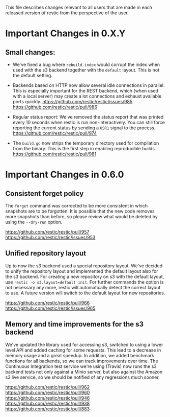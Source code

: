 This file describes changes relevant to all users that are made in each
released version of restic from the perspective of the user.

Important Changes in 0.X.Y
==========================

Small changes:
--------------

 * We've fixed a bug where `rebuild-index` would corrupt the index when used
   with the s3 backend together with the `default` layout. This is not the
   default setting.

 * Backends based on HTTP now allow several idle connections in parallel. This
   is especially important for the REST backend, which (when used with a local
   server) may create a lot connections and exhaust available ports quickly.
   https://github.com/restic/restic/issues/985
   https://github.com/restic/restic/pull/986

 * Regular status report: We've removed the status report that was printed
   every 10 seconds when restic is run non-interactively. You can still force
   reporting the current status by sending a `USR1` signal to the process.
   https://github.com/restic/restic/pull/974

 * The `build.go` now strips the temporary directory used for compilation from
   the binary. This is the first step in enabling reproducible builds.
   https://github.com/restic/restic/pull/981

Important Changes in 0.6.0
==========================

Consistent forget policy
------------------------

The `forget` command was corrected to be more consistent in which snapshots are
to be forgotten. It is possible that the new code removes more snapshots than
before, so please review what would be deleted by using the `--dry-run` option.

https://github.com/restic/restic/pull/957
https://github.com/restic/restic/issues/953

Unified repository layout
-------------------------

Up to now the s3 backend used a special repository layout. We've decided to
unify the repository layout and implemented the default layout also for the s3
backend. For creating a new repository on s3 with the default layout, use
`restic -o s3.layout=default init`. For further commands the option is not
necessary any more, restic will automatically detect the correct layout to use.
A future version will switch to the default layout for new repositories.

https://github.com/restic/restic/pull/966
https://github.com/restic/restic/issues/965

Memory and time improvements for the s3 backend
-----------------------------------------------

We've updated the library used for accessing s3, switched to using a lower
level API and added caching for some requests. This lead to a decrease in
memory usage and a great speedup. In addition, we added benchmark functions for
all backends, so we can track improvements over time. The Continuous
Integration test service we're using (Travis) now runs the s3 backend tests not
only against a Minio server, but also against the Amazon s3 live service, so we
should be notified of any regressions much sooner.

https://github.com/restic/restic/pull/962
https://github.com/restic/restic/pull/960
https://github.com/restic/restic/pull/946
https://github.com/restic/restic/pull/938
https://github.com/restic/restic/pull/883

